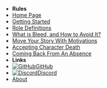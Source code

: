 - **Rules**
- [Home Page](../introduction)
- [Getting Started](getting-started)
- [Role Definitions](role-definitions)
- [What is Bleed, and How to Avoid It?](what-is-bleed-and-how-to-avoid-it)
- [Move Your Story With Motivations](move-your-story-with-motivations)
- [Accepting Character Death](accepting-character-death)
- [Coming Back From An Absence](coming-back-from-an-absence)
- **Links**
- [![GitHub](https://icongr.am/simple/github.svg?color=808080&size=16)GitHub](https://github.com/LockdownRP-PZ/lockdownrp-pz.github.io/)
- [![Discord](https://icongr.am/simple/discord.svg?colored&size=16)Discord](https://discord.gg/AyhJfGUGfU)
- [About](../about)
